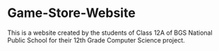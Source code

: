 # Game-Store-Website
This is a website created by the students of Class 12A of BGS National Public School for their 12th Grade Computer Science project.

